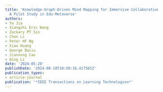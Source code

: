 ```yaml
---
title: 'Knowledge-Graph-Driven Mind Mapping for Immersive Collaborative Learning:
  A Pilot Study in Edu-Metaverse'
authors:
- Ye Jia
- Xiangzhi Eric Wang
- Zackary PT Sin
- Chen Li
- Peter HF Ng
- Xiao Huang
- George Baciu
- Jiannong Cao
- Qing Li
date: '2024-05-28'
publishDate: '2024-08-18T18:50:16.417565Z'
publication_types:
- article-journal
publication: '*IEEE Transactions on Learning Technologies*'
---
```

